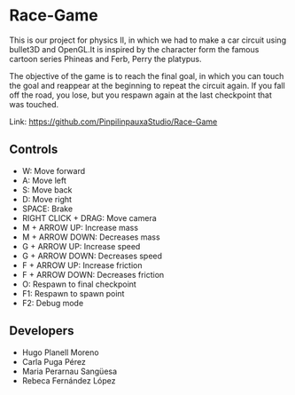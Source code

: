 # Race-Game
This is our project for physics II, in which we had to make a car circuit using bullet3D and OpenGL.It is inspired by the character form the famous cartoon series Phineas and Ferb, Perry the platypus.

The objective of the game is to reach the final goal, in which you can touch the goal and reappear at the beginning to repeat the circuit again. If you fall off the road, you lose, but you respawn again at the last checkpoint that was touched.

Link: https://github.com/PinpilinpauxaStudio/Race-Game

## Controls
- W: Move forward
- A: Move left
- S: Move back
- D: Move right
- SPACE: Brake
- RIGHT CLICK + DRAG: Move camera
- M + ARROW UP: Increase mass
- M + ARROW DOWN: Decreases mass
- G + ARROW UP: Increase speed
- G + ARROW DOWN: Decreases speed
- F + ARROW UP: Increase friction
- F + ARROW DOWN: Decreases friction
- O: Respawn to final checkpoint
- F1: Respawn to spawn point
- F2: Debug mode

## Developers
- Hugo Planell Moreno
- Carla Puga Pérez
- Maria Perarnau Sangüesa
- Rebeca Fernández López
